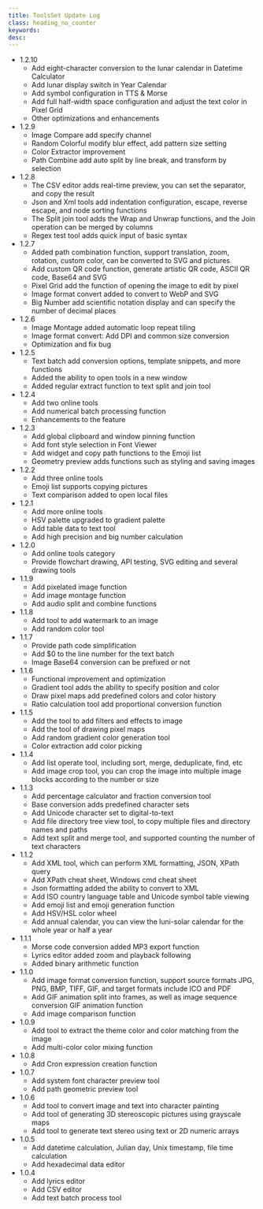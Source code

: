 ```yaml
---
title: ToolsSet Update Log
class: heading_no_counter
keywords: 
desc: 
---
```

* 1.2.10
  * Add eight-character conversion to the lunar calendar in Datetime Calculator
  * Add lunar display switch in Year Calendar
  * Add symbol configuration in TTS & Morse
  * Add full half-width space configuration and adjust the text color in Pixel Grid
  * Other optimizations and enhancements
* 1.2.9
  * Image Compare add specify channel
  * Random Colorful modify blur effect, add pattern size setting
  * Color Extractor improvement
  * Path Combine add auto split by line break, and transform by selection
* 1.2.8
  * The CSV editor adds real-time preview, you can set the separator, and copy the result
  * Json and Xml tools add indentation configuration, escape, reverse escape, and node sorting functions
  * The Split join tool adds the Wrap and Unwrap functions, and the Join operation can be merged by columns
  * Regex test tool adds quick input of basic syntax
* 1.2.7
  * Added path combination function, support translation, zoom, rotation, custom color, can be converted to SVG and pictures
  * Add custom QR code function, generate artistic QR code, ASCII QR code, Base64 and SVG
  * Pixel Grid add the function of opening the image to edit by pixel
  * Image format convert added to convert to WebP and SVG
  * Big Number add scientific notation display and can specify the number of decimal places
* 1.2.6
  * Image Montage added automatic loop repeat tiling
  * Image format convert: Add DPI and common size conversion
  * Optimization and fix bug
* 1.2.5
  * Text batch add conversion options, template snippets, and more functions
  * Added the ability to open tools in a new window
  * Added regular extract function to text split and join tool
* 1.2.4
  * Add two online tools
  * Add numerical batch processing function
  * Enhancements to the feature
* 1.2.3
  * Add global clipboard and window pinning function
  * Add font style selection in Font Viewer 
  * Add widget and copy path functions to the Emoji list
  * Geometry preview adds functions such as styling and saving images
* 1.2.2
  * Add three online tools
  * Emoji list supports copying pictures
  * Text comparison added to open local files
* 1.2.1
  * Add more online tools
  * HSV palette upgraded to gradient palette
  * Add table data to text tool
  * Add high precision and big number calculation
* 1.2.0
  * Add online tools category
  * Provide flowchart drawing, API testing, SVG editing and several drawing tools
* 1.1.9
  * Add pixelated image function
  * Add image montage function
  * Add audio split and combine functions
* 1.1.8
  * Add tool to add watermark to an image
  * Add random color tool
* 1.1.7
  * Provide path code simplification
  * Add $0 to the line number for the text batch
  * Image Base64 conversion can be prefixed or not
* 1.1.6
  * Functional improvement and optimization
  * Gradient tool adds the ability to specify position and color
  * Draw pixel maps add predefined colors and color history
  * Ratio calculation tool add proportional conversion function 
* 1.1.5
  * Add the tool to add filters and effects to image
  * Add the tool of drawing pixel maps
  * Add random gradient color generation tool
  * Color extraction add color picking
* 1.1.4
  * Add list operate tool, including sort, merge, deduplicate, find, etc
  * Add image crop tool, you can crop the image into multiple image blocks according to the number or size
* 1.1.3
  * Add percentage calculator and fraction conversion tool
  * Base conversion adds predefined character sets
  * Add Unicode character set to digital-to-text
  * Add file directory tree view tool, to copy multiple files and directory names and paths
  * Add text split and merge tool, and supported counting the number of text characters
* 1.1.2
  * Add XML tool, which can perform XML formatting, JSON, XPath query
  * Add XPath cheat sheet, Windows cmd cheat sheet
  * Json formatting added the ability to convert to XML
  * Add ISO country language table and Unicode symbol table viewing
  * Add emoji list and emoji generation function
  * Add HSV/HSL color wheel
  * Add annual calendar, you can view the luni-solar calendar for the whole year or half a year
* 1.1.1
  * Morse code conversion added MP3 export function
  * Lyrics editor added zoom and playback following
  * Added binary arithmetic function
* 1.1.0
  * Add image format conversion function, support source formats JPG, PNG, BMP, TIFF, GIF, and target formats include ICO and PDF
  * Add GIF animation split into frames, as well as image sequence conversion GIF animation function
  * Add image comparison function
* 1.0.9
  * Add tool to extract the theme color and color matching from the image
  * Add multi-color color mixing function
* 1.0.8
  * Add Cron expression creation function
* 1.0.7
  * Add system font character preview tool
  * Add path geometric preview tool
* 1.0.6
  * Add tool to convert image and text into character painting
  * Add tool of generating 3D stereoscopic pictures using grayscale maps
  * Add tool to generate text stereo using text or 2D numeric arrays
* 1.0.5
  * Add datetime calculation, Julian day, Unix timestamp, file time calculation
  * Add hexadecimal data editor
* 1.0.4
  * Add lyrics editor
  * Add CSV editor
  * Add text batch process tool